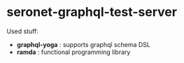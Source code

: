 # seronet-graphql-test-server

Used stuff:
* **graphql-yoga** : supports graphql schema DSL
* **ramda** : functional programming library
